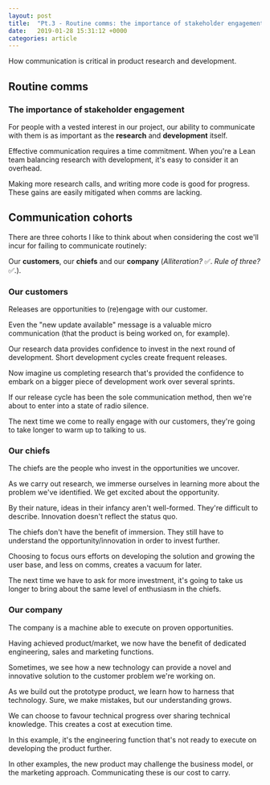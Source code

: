 ```yaml
---
layout: post
title:  "Pt.3 - Routine comms: the importance of stakeholder engagement"
date:   2019-01-28 15:31:12 +0000
categories: article
---
```


How communication is critical in product research and development.

## Routine comms
### The importance of stakeholder engagement

For people with a vested interest in our project, our ability to communicate with them is as important as the **research** and **development** itself.

Effective communication requires a time commitment. When you're a Lean team balancing research with development, it's easy to consider it an overhead.

Making more research calls, and writing more code is good for progress. These gains are easily mitigated when comms are lacking.

## Communication cohorts

There are three cohorts I like to think about when considering the cost we'll incur for failing to communicate routinely: 

Our **customers**, our **chiefs** and our **company** (_Alliteration?_ ✅. _Rule of three?_ ✅.). 

### Our customers

Releases are opportunities to (re)engage with our customer. 

Even the "new update available" message is a valuable micro communication (that the product is being worked on, for example).

Our research data provides confidence to invest in the next round of development. Short development cycles create frequent releases.  

Now imagine us completing research that's provided the confidence to embark on a bigger piece of development work over several sprints.

If our release cycle has been the sole communication method, then we're about to enter into a state of radio silence.

The next time we come to really engage with our customers, they're going to take longer to warm up to talking to us. 

### Our chiefs

The chiefs are the people who invest in the opportunities we uncover. 

As we carry out research, we immerse ourselves in learning more about the problem we've identified. We get excited about the opportunity. 

By their nature, ideas in their infancy aren't well-formed. They're difficult to describe. Innovation doesn't reflect the status quo.

The chiefs don't have the benefit of immersion. They still have to understand the opportunity/innovation in order to invest further.

Choosing to focus ours efforts on developing the solution and growing the user base, and less on comms, creates a vacuum for later.   

The next time we have to ask for more investment, it's going to take us longer to bring about the same level of enthusiasm in the chiefs.

### Our company

The company is a machine able to execute on proven opportunities. 

Having achieved product/market, we now have the benefit of dedicated engineering, sales and marketing functions. 

Sometimes, we see how a new technology can provide a novel and innovative solution to the customer problem we're working on. 

As we build out the prototype product, we learn how to harness that technology. Sure, we make mistakes, but our understanding grows. 

We can choose to favour technical progress over sharing technical knowledge. This creates a cost at execution time. 

In this example, it's the engineering function that's not ready to execute on developing the product further. 

In other examples, the new product may challenge the business model, or the marketing approach. Communicating these is our cost to carry.